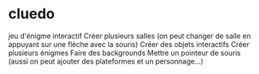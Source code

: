 # cluedo
jeu d'énigme interactif
Créer plusieurs salles (on peut changer de salle en appuyant sur une flèche avec la souris)
Créer des objets interactifs
Créer plusieurs énigmes 
Faire des backgrounds
Mettre un pointeur de souris
(aussi on peut ajouter des plateformes et un personnage...)
